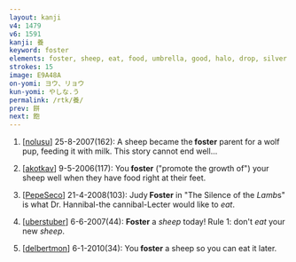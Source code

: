 ```yaml
---
layout: kanji
v4: 1479
v6: 1591
kanji: 養
keyword: foster
elements: foster, sheep, eat, food, umbrella, good, halo, drop, silver
strokes: 15
image: E9A48A
on-yomi: ヨウ、リョウ
kun-yomi: やしな.う
permalink: /rtk/養/
prev: 餅
next: 飽
---
```


1) [<a href="http://kanji.koohii.com/profile/nolusu">nolusu</a>] 25-8-2007(162): A sheep became the<strong> foster</strong> parent for a wolf pup, feeding it with milk. This story cannot end well...

2) [<a href="http://kanji.koohii.com/profile/akotkav">akotkav</a>] 9-5-2006(117): You<strong> foster</strong> (&quot;promote the growth of&quot;) your sheep well when they have food right at their feet.

3) [<a href="http://kanji.koohii.com/profile/PepeSeco">PepeSeco</a>] 21-4-2008(103): Judy<strong> Foster</strong> in &quot;The Silence of the <em>Lamb</em>s&quot; is what Dr. Hannibal-the cannibal-Lecter would like to <em>eat</em>.

4) [<a href="http://kanji.koohii.com/profile/uberstuber">uberstuber</a>] 6-6-2007(44): <strong>Foster</strong> a <em>sheep</em> today! Rule 1: don&#039;t <em>eat</em> your new <em>sheep</em>.

5) [<a href="http://kanji.koohii.com/profile/delbertmon">delbertmon</a>] 6-1-2010(34): You<strong> foster</strong> a sheep so you can eat it later.

